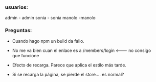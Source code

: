 
### usuarios:
admin - admin
sonia - sonia
manolo -manolo


### Preguntas:
* Cuando hago npm un build da fallo.

* No me va bien cuan el enlace es a /members/login <--- no consigo que funcione

* Efecto de recarga. Parece que aplica el estilo más tarde.


* Si se recarga la página, se pierde el store.... es normal?
